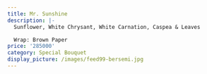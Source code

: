```yaml
---
title: Mr. Sunshine
description: |-
  Sunflower, White Chrysant, White Carnation, Caspea & Leaves

  Wrap: Brown Paper
price: '285000'
category: Special Bouquet
display_picture: /images/feed99-bersemi.jpg
---
```


